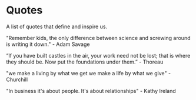 # Quotes
A list of quotes that define and inspire us.

"Remember kids, the only difference between science and screwing around is writing it down." - Adam Savage 

 “If you have built castles in the air, your work need not be lost; that is where they should be. Now put the foundations under them.” - Thoreau
 
 "we make a living by what we get we make a life by what we give" - Churchill
 
 "In business it's about people. It's about relationships" - Kathy Ireland
